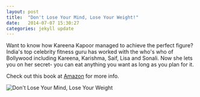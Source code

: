 ```yaml
---
layout: post
title:  "Don't Lose Your Mind, Lose Your Weight!"
date:   2014-07-07 15:30:27
categories: jekyll update
---
```


Want to know how Kareena Kapoor managed to achieve the perfect figure? India's top celebrity fitness guru has worked with the who's who of Bollywood including Kareena, Karishma, Saif, Lisa and Sonali. Now she lets you on her secret- you can eat anything you want as long as you plan for it.

Check out this book at [Amazon][amazon-url] for more info.

![Don't Lose Your Mind, Lose Your Weight](/vinniblogsite/assets/HowToLoose.jpg)

[amazon-url]: http://www.amazon.com/Dont-Lose-Your-Mind-Weight/dp/8184001053
